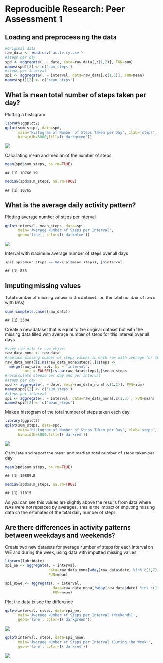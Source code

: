 # Reproducible Research: Peer Assessment 1


## Loading and preprocessing the data


```r
#original data
raw_data <- read.csv('activity.csv')
#steps per day
spd <- aggregate(. ~ date, data=raw_data[,c(1,2)], FUN=sum)
names(spd)[2] <- c('sum_steps')
#steps per interval
spi <- aggregate(. ~ interval, data=raw_data[,c(1,3)], FUN=mean)
names(spi)[2] <- c('mean_steps')
```

## What is mean total number of steps taken per day?
Plotting a histogram

```r
library(ggplot2)
qplot(sum_steps, data=spd, 
      main='Histogram of Number of Steps Taken per Day', xlab='steps', 
      binwidth=5000,fill=I('darkgreen'))
```

![](PA1_template_files/figure-html/unnamed-chunk-2-1.png) 

Calculating mean and median of the number of steps 

```r
mean(spd$sum_steps, na.rm=TRUE)
```

```
## [1] 10766.19
```

```r
median(spd$sum_steps, na.rm=TRUE)
```

```
## [1] 10765
```


## What is the average daily activity pattern?
Plotting average number of steps per interval

```r
qplot(interval, mean_steps, data=spi, 
      main='Average Number of Steps per Interval', 
      geom='line', color=I('darkblue'))
```

![](PA1_template_files/figure-html/unnamed-chunk-4-1.png) 

Interval with maximum average number of steps over all days

```r
spi[ spi$mean_steps == max(spi$mean_steps), ]$interval
```

```
## [1] 835
```

## Imputing missing values
Total number of missing values in the dataset (i.e. the total number of rows with NAs)

```r
sum(!complete.cases(raw_data))
```

```
## [1] 2304
```
Create a new dataset that is equal to the original dataset but with the missing data filled with average number of steps for this interval over all days

```r
#copy raw data to new object
raw_data_nona <- raw_data
#replace missing number of steps values in each row with average for that interval  
raw_data_nona[is.na(raw_data_nona$steps),]$steps <- 
  merge(raw_data, spi, by = "interval", 
        sort = FALSE)[is.na(raw_data$steps),]$mean_steps
#recalculate stepas per day and per interval
#steps per day
spd <- aggregate(. ~ date, data=raw_data_nona[,c(1,2)], FUN=sum)
names(spd)[2] <- c('sum_steps')
#steps per interval
spi <- aggregate(. ~ interval, data=raw_data_nona[,c(1,3)], FUN=mean)
names(spi)[2] <- c('mean_steps')
```

Make a histogram of the total number of steps taken each day

```r
library(ggplot2)
qplot(sum_steps, data=spd, 
      main='Histogram of Number of Steps Taken per Day', xlab='steps', 
      binwidth=5000,fill=I('darkred'))
```

![](PA1_template_files/figure-html/unnamed-chunk-8-1.png) 

Calculate and report the mean and median total number of steps taken per day

```r
mean(spd$sum_steps, na.rm=TRUE)
```

```
## [1] 10889.8
```

```r
median(spd$sum_steps, na.rm=TRUE)
```

```
## [1] 11015
```
As you can see this values are slightly above the results from data where NAs were not replaced by averages. This is the impact of imputing missing data on the estimates of the total daily number of steps.


## Are there differences in activity patterns between weekdays and weekends?
Create two new datasets for average number of steps for each interval on WE and during the week, using data with imputted missing values


```r
library(lubridate)
spi_we <- aggregate(. ~ interval, 
                    data=raw_data_nona[wday(raw_data$date) %in% c(1,7),c(1,3)], 
                    FUN=mean)

spi_nowe <- aggregate(. ~ interval, 
                      data=raw_data_nona[!wday(raw_data$date) %in% c(1,7),c(1,3)],
                      FUN=mean)
```

Plot the data to see the difference

```r
qplot(interval, steps, data=spi_we, 
      main='Average Number of Steps per Interval (Weekends)', 
      geom='line', color=I('darkgreen'))
```

![](PA1_template_files/figure-html/unnamed-chunk-11-1.png) 

```r
qplot(interval, steps, data=spi_nowe, 
      main='Average Number of Steps per Interval (During the Week)', 
      geom='line', color=I('darkred'))
```

![](PA1_template_files/figure-html/unnamed-chunk-11-2.png) 
